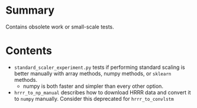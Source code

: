 # Summary
Contains obsolete work or small-scale tests.
# Contents
- `standard_scaler_experiment.py` tests if performing standard scaling is better manually with array methods, numpy methods, or `sklearn` methods.
    - numpy is both faster and simpler than every other option.
- `hrrr_to_np_manual` describes how to download HRRR data and convert it to `numpy` manually. Consider this deprecated for `hrrr_to_convlstm`
